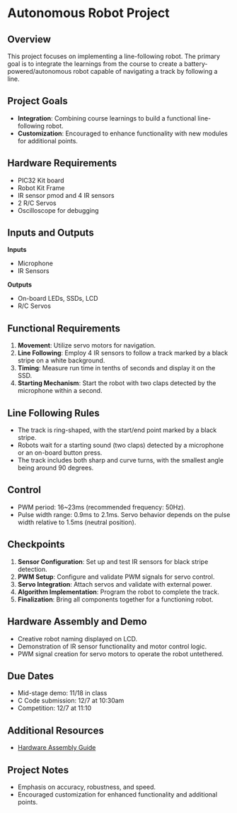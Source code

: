 # Autonomous Robot Project

## Overview

This project focuses on implementing a line-following robot. The primary goal is to integrate the learnings from the course to create a battery-powered/autonomous robot capable of navigating a track by following a line. 

## Project Goals

- **Integration**: Combining course learnings to build a functional line-following robot.
- **Customization**: Encouraged to enhance functionality with new modules for additional points.

## Hardware Requirements

- PIC32 Kit board
- Robot Kit Frame
- IR sensor pmod and 4 IR sensors
- 2 R/C Servos
- Oscilloscope for debugging

## Inputs and Outputs

**Inputs**
- Microphone
- IR Sensors

**Outputs**
- On-board LEDs, SSDs, LCD
- R/C Servos

## Functional Requirements

1. **Movement**: Utilize servo motors for navigation.
2. **Line Following**: Employ 4 IR sensors to follow a track marked by a black stripe on a white background.
3. **Timing**: Measure run time in tenths of seconds and display it on the SSD.
4. **Starting Mechanism**: Start the robot with two claps detected by the microphone within a second.

## Line Following Rules

- The track is ring-shaped, with the start/end point marked by a black stripe.
- Robots wait for a starting sound (two claps) detected by a microphone or an on-board button press.
- The track includes both sharp and curve turns, with the smallest angle being around 90 degrees.

## Control

- PWM period: 16~23ms (recommended frequency: 50Hz).
- Pulse width range: 0.9ms to 2.1ms. Servo behavior depends on the pulse width relative to 1.5ms (neutral position).

## Checkpoints

1. **Sensor Configuration**: Set up and test IR sensors for black stripe detection.
2. **PWM Setup**: Configure and validate PWM signals for servo control.
3. **Servo Integration**: Attach servos and validate with external power.
4. **Algorithm Implementation**: Program the robot to complete the track.
5. **Finalization**: Bring all components together for a functioning robot.

## Hardware Assembly and Demo

- Creative robot naming displayed on LCD.
- Demonstration of IR sensor functionality and motor control logic.
- PWM signal creation for servo motors to operate the robot untethered.

## Due Dates

- Mid-stage demo: 11/18 in class
- C Code submission: 12/7 at 10:30am
- Competition: 12/7 at 11:10

## Additional Resources
- [Hardware Assembly Guide](https://reference.digilentinc.com/_media/line-following_servo_robot_kit:srk-line_rm.pdf)

## Project Notes

- Emphasis on accuracy, robustness, and speed.
- Encouraged customization for enhanced functionality and additional points.

